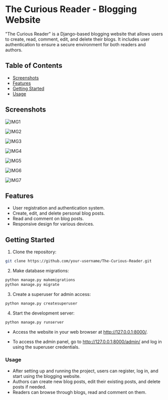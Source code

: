 # The Curious Reader - Blogging Website

"The Curious Reader" is a Django-based blogging website that allows users to create, read, comment, edit, and delete their blogs. It includes user authentication to ensure a secure environment for both readers and authors.

## Table of Contents

- [Screenshots](#screenshots)
- [Features](#features)
- [Getting Started](#getting-started)
- [Usage](#usage)





## Screenshots

![IMG1](https://github.com/safeeras042/Blog_Project/assets/134996928/255cefd4-edec-43c5-913a-e9768ab54965)

![IMG2](https://github.com/safeeras042/Blog_Project/assets/134996928/c6478477-b863-4ec0-a9d7-33c9fac228f0)


![IMG3](https://github.com/safeeras042/Blog_Project/assets/134996928/1e4a9316-8028-4b7d-9e3b-d8e7252e9572)



![IMG4](https://github.com/safeeras042/Blog_Project/assets/134996928/3ad6e6fc-c171-40f8-9e70-883f604de259)



![IMG5](https://github.com/safeeras042/Blog_Project/assets/134996928/1d1dd4ef-9ee2-4ed3-a2ea-70b74f7bd8e4)


![IMG6](https://github.com/safeeras042/Blog_Project/assets/134996928/55c4c325-6b57-4e2f-9020-785546df19e5)

![IMG7](https://github.com/safeeras042/Blog_Project/assets/134996928/375404b2-95f8-4757-8cec-b4cca98c9b24)




## Features

- User registration and authentication system.
- Create, edit, and delete personal blog posts.
- Read and comment on blog posts.
- Responsive design for various devices.

## Getting Started

1. Clone the repository:

```bash
git clone https://github.com/your-username/The-Curious-Reader.git
````
2. Make database migrations:
```bash
python manage.py makemigrations
python manage.py migrate
```
3. Create a superuser for admin access:
```bash
python manage.py createsuperuser
```
4. Start the development server:
```bash
python manage.py runserver
```
* Access the website in your web browser at http://127.0.0.1:8000/.

* To access the admin panel, go to http://127.0.0.1:8000/admin/ and log in using the superuser credentials.

### Usage

* After setting up and running the project, users can register, log in, and start using the blogging website.
* Authors can create new blog posts, edit their existing posts, and delete posts if needed.
* Readers can browse through blogs, read and comment on them.

